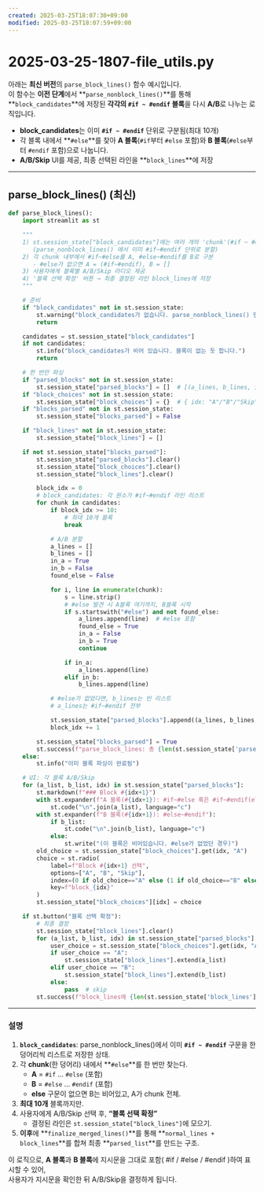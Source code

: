 ```yaml
---
created: 2025-03-25T18:07:30+09:00
modified: 2025-03-25T18:07:59+09:00
---
```


# 2025-03-25-1807-file_utils.py

아래는 **최신 버전**의 `parse_block_lines()` 함수 예시입니다.  
이 함수는 **이전 단계**에서 **`parse_nonblock_lines()`**를 통해 **`block_candidates`**에 저장된 **각각의 `#if ~ #endif` 블록**을 다시 **A/B**로 나누는 로직입니다.  
- **block_candidates**는 이미 **`#if ~ #endif`** 단위로 구분됨(최대 10개)  
- 각 블록 내에서 **`#else`**를 찾아 **A 블록**(`#if`부터 `#else` 포함)와 **B 블록**(`#else`부터 `#endif` 포함)으로 나눕니다.  
- **A/B/Skip** UI를 제공, 최종 선택된 라인을 **`block_lines`**에 저장

---

## parse_block_lines() (최신)

```python
def parse_block_lines():
    import streamlit as st

    """
    1) st.session_state["block_candidates"]에는 여러 개의 'chunk'(#if ~ #endif)가 들어 있음
       (parse_nonblock_lines() 에서 이미 #if~#endif 단위로 분할)
    2) 각 chunk 내부에서 #if~#else를 A, #else~#endif를 B로 구분
       - #else가 없으면 A = (#if~#endif), B = []
    3) 사용자에게 블록별 A/B/Skip 라디오 제공
    4) '블록 선택 확정' 버튼 → 최종 결정된 라인 block_lines에 저장
    """

    # 준비
    if "block_candidates" not in st.session_state:
        st.warning("block_candidates가 없습니다. parse_nonblock_lines() 먼저 실행하세요.")
        return

    candidates = st.session_state["block_candidates"]
    if not candidates:
        st.info("block_candidates가 비어 있습니다. 블록이 없는 듯 합니다.")
        return

    # 한 번만 파싱
    if "parsed_blocks" not in st.session_state:
        st.session_state["parsed_blocks"] = []  # [(a_lines, b_lines, idx), ...]
    if "block_choices" not in st.session_state:
        st.session_state["block_choices"] = {}  # { idx: "A"/"B"/"Skip" }
    if "blocks_parsed" not in st.session_state:
        st.session_state["blocks_parsed"] = False

    if "block_lines" not in st.session_state:
        st.session_state["block_lines"] = []

    if not st.session_state["blocks_parsed"]:
        st.session_state["parsed_blocks"].clear()
        st.session_state["block_choices"].clear()
        st.session_state["block_lines"].clear()

        block_idx = 0
        # block_candidates: 각 원소가 #if~#endif 라인 리스트
        for chunk in candidates:
            if block_idx >= 10:
                # 최대 10개 블록
                break

            # A/B 분할
            a_lines = []
            b_lines = []
            in_a = True
            in_b = False
            found_else = False

            for i, line in enumerate(chunk):
                s = line.strip()
                # #else 발견 시 A블록 여기까지, B블록 시작
                if s.startswith("#else") and not found_else:
                    a_lines.append(line)  # #else 포함
                    found_else = True
                    in_a = False
                    in_b = True
                    continue

                if in_a:
                    a_lines.append(line)
                elif in_b:
                    b_lines.append(line)

            # #else가 없었다면, b_lines는 빈 리스트
            # a_lines는 #if~#endif 전부

            st.session_state["parsed_blocks"].append((a_lines, b_lines, block_idx))
            block_idx += 1

        st.session_state["blocks_parsed"] = True
        st.success(f"parse_block_lines: 총 {len(st.session_state['parsed_blocks'])}개 블록(A/B) 생성")
    else:
        st.info("이미 블록 파싱이 완료됨")

    # UI: 각 블록 A/B/Skip
    for (a_list, b_list, idx) in st.session_state["parsed_blocks"]:
        st.markdown(f"### Block #{idx+1}")
        with st.expander(f"A 블록(#{idx+1}): #if~#else 혹은 #if~#endif(else없음)"):
            st.code("\n".join(a_list), language="c")
        with st.expander(f"B 블록(#{idx+1}): #else~#endif"):
            if b_list:
                st.code("\n".join(b_list), language="c")
            else:
                st.write("(이 블록은 비어있습니다. #else가 없었던 경우)")
        old_choice = st.session_state["block_choices"].get(idx, "A")
        choice = st.radio(
            label=f"Block #{idx+1} 선택",
            options=["A", "B", "Skip"],
            index=(0 if old_choice=="A" else (1 if old_choice=="B" else 2)),
            key=f"block_{idx}"
        )
        st.session_state["block_choices"][idx] = choice

    if st.button("블록 선택 확정"):
        # 최종 결정
        st.session_state["block_lines"].clear()
        for (a_list, b_list, idx) in st.session_state["parsed_blocks"]:
            user_choice = st.session_state["block_choices"].get(idx, "A")
            if user_choice == "A":
                st.session_state["block_lines"].extend(a_list)
            elif user_choice == "B":
                st.session_state["block_lines"].extend(b_list)
            else:
                pass  # skip
        st.success(f"block_lines에 {len(st.session_state['block_lines'])}개 라인 저장 완료.")
```

---

### 설명

1. **`block_candidates`**: parse_nonblock_lines()에서 이미 **`#if ~ #endif`** 구문을 한 덩어리씩 리스트로 저장한 상태.  
2. 각 **chunk**(한 덩어리) 내에서 **`#else`**를 한 번만 찾는다.  
   - **A** = `#if` … `#else` (포함)  
   - **B** = `#else` … `#endif` (포함)  
   - **else** 구문이 없으면 B는 비어있고, A가 chunk 전체.  
3. **최대 10개** 블록까지만.  
4. 사용자에게 A/B/Skip 선택 후, **“블록 선택 확정”**  
   - 결정된 라인은 `st.session_state["block_lines"]`에 모으기.  
5. **이후**에 **`finalize_merged_lines()`**를 통해 **`normal_lines + block_lines`**를 합쳐 최종 **`parsed_list`**를 만드는 구조.

이 로직으로, **A 블록**과 **B 블록**에 지시문을 그대로 포함( #if / #else / #endif )하여 표시할 수 있어,  
사용자가 지시문을 확인한 뒤 A/B/Skip을 결정하게 됩니다.
